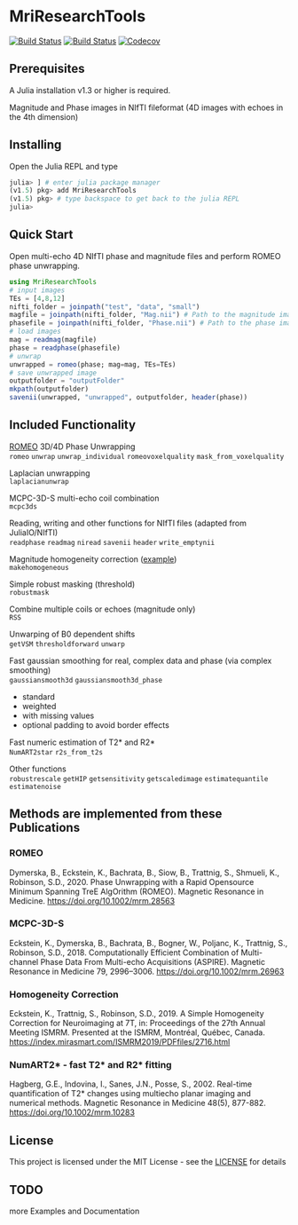 # MriResearchTools

[![Build Status](https://github.com/korbinian90/MriResearchTools.jl/workflows/CI/badge.svg)](https://github.com/korbinian90/MriResearchTools.jl/actions)
[![Build Status](https://ci.appveyor.com/api/projects/status/github/korbinian90/MriResearchTools.jl?svg=true)](https://ci.appveyor.com/project/korbinian90/MriResearchTools-jl)
[![Codecov](https://codecov.io/gh/korbinian90/MriResearchTools.jl/branch/master/graph/badge.svg)](https://codecov.io/gh/korbinian90/MriResearchTools.jl)

## Prerequisites
A Julia installation v1.3 or higher is required.

Magnitude and Phase images in NIfTI fileformat (4D images with echoes in the 4th dimension)

## Installing
Open the Julia REPL and type

```julia
julia> ] # enter julia package manager
(v1.5) pkg> add MriResearchTools
(v1.5) pkg> # type backspace to get back to the julia REPL
julia>
```

## Quick Start
Open multi-echo 4D NIfTI phase and magnitude files and perform ROMEO phase unwrapping.

```julia
using MriResearchTools
# input images
TEs = [4,8,12]
nifti_folder = joinpath("test", "data", "small")
magfile = joinpath(nifti_folder, "Mag.nii") # Path to the magnitude image in nifti format, must be .nii or .hdr
phasefile = joinpath(nifti_folder, "Phase.nii") # Path to the phase image
# load images
mag = readmag(magfile)
phase = readphase(phasefile)
# unwrap
unwrapped = romeo(phase; mag=mag, TEs=TEs)
# save unwrapped image
outputfolder = "outputFolder"
mkpath(outputfolder)
savenii(unwrapped, "unwrapped", outputfolder, header(phase))
```

## Included Functionality

[ROMEO](https://github.com/korbinian90/ROMEO.jl) 3D/4D Phase Unwrapping  
`romeo` `unwrap` `unwrap_individual` `romeovoxelquality` `mask_from_voxelquality`

Laplacian unwrapping  
`laplacianunwrap`

MCPC-3D-S multi-echo coil combination  
`mcpc3ds`

Reading, writing and other functions for NIfTI files (adapted from JuliaIO/NIfTI)  
`readphase` `readmag` `niread` `savenii` `header` `write_emptynii`

Magnitude homogeneity correction ([example](https://github.com/korbinian90/Magnitude-Intensity-Correction/blob/master/Intensity%20Correction.ipynb))  
`makehomogeneous`

Simple robust masking (threshold)  
`robustmask`

Combine multiple coils or echoes (magnitude only)  
`RSS`

Unwarping of B0 dependent shifts  
`getVSM` `thresholdforward` `unwarp`

Fast gaussian smoothing for real, complex data and phase (via complex smoothing)  
`gaussiansmooth3d` `gaussiansmooth3d_phase`
  - standard
  - weighted
  - with missing values
  - optional padding to avoid border effects

Fast numeric estimation of T2* and R2*  
`NumART2star` `r2s_from_t2s`

Other functions  
`robustrescale` `getHIP` `getsensitivity` `getscaledimage` `estimatequantile` `estimatenoise`

## Methods are implemented from these Publications
### ROMEO
Dymerska, B., Eckstein, K., Bachrata, B., Siow, B., Trattnig, S., Shmueli, K., Robinson, S.D., 2020. Phase Unwrapping with a Rapid Opensource Minimum Spanning TreE AlgOrithm (ROMEO). Magnetic Resonance in Medicine. https://doi.org/10.1002/mrm.28563

### MCPC-3D-S 
Eckstein, K., Dymerska, B., Bachrata, B., Bogner, W., Poljanc, K., Trattnig, S., Robinson, S.D., 2018. Computationally Efficient Combination of Multi-channel Phase Data From Multi-echo Acquisitions (ASPIRE). Magnetic Resonance in Medicine 79, 2996–3006. https://doi.org/10.1002/mrm.26963

### Homogeneity Correction
Eckstein, K., Trattnig, S., Robinson, S.D., 2019. A Simple Homogeneity Correction for Neuroimaging at 7T, in: Proceedings of the 27th Annual Meeting ISMRM. Presented at the ISMRM, Montréal, Québec, Canada. https://index.mirasmart.com/ISMRM2019/PDFfiles/2716.html

### NumART2* - fast T2* and R2* fitting
Hagberg, G.E., Indovina, I., Sanes, J.N., Posse, S., 2002. Real-time quantification of T2* changes using multiecho planar imaging and numerical methods. Magnetic Resonance in Medicine 48(5), 877-882. https://doi.org/10.1002/mrm.10283

## License
This project is licensed under the MIT License - see the [LICENSE](https://github.com/korbinian90/MriResearchTools.jl/blob/master/LICENSE) for details


## TODO
more Examples and Documentation
